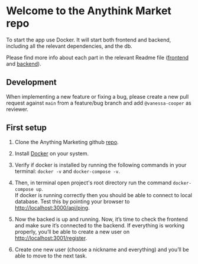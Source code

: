 # Welcome to the Anythink Market repo

To start the app use Docker. It will start both frontend and backend, including all the relevant dependencies, and the db.

Please find more info about each part in the relevant Readme file ([frontend](frontend/readme.md) and [backend](backend/README.md)).

## Development

When implementing a new feature or fixing a bug, please create a new pull request against `main` from a feature/bug branch and add `@vanessa-cooper` as reviewer.

## First setup

1. Clone the Anything Marketing github [repo](https://github.com/ObelusFamily/Anythink-Market-0bvaz).
2. Install [Docker](https://docs.docker.com/get-docker/) on your system.
3. Verify if docker is installed by running the following commands in your terminal: `docker -v` and `docker-compose -v`.

4. Then, in terminal open project's root directory run the command `docker-compose up`.
   <br>If docker is running correctly then you should be able to connect to local database. Test this by pointing your browser to [http://localhost:3000/api/ping](http://localhost:3000/api/ping).

5. Now the backed is up and running. Now, it’s time to check the frontend and make sure it’s connected to the backend. If everything is working properly, you’ll be able to create a new user on [http://localhost:3001/register](http://localhost:3001/register).
6. Create one new user (choose a nickname and everything) and you’ll be able to move to the next task.
